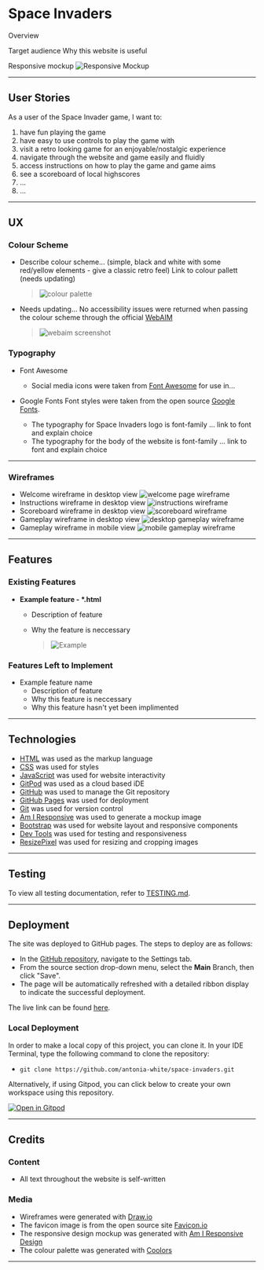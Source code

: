 # Space Invaders

Overview

Target audience
Why this website is useful

Responsive mockup
![Responsive Mockup](documentation/testing/responsive-mockup.png)

***

## User Stories

As a user of the Space Invader game, I want to:
  1. have fun playing the game
  2. have easy to use controls to play the game with
  3. visit a retro looking game for an enjoyable/nostalgic experience
  4. navigate through the website and game easily and fluidly
  5. access instructions on how to play the game and game aims
  6. see a scoreboard of local highscores
  7. ...
  8. ...

***

## UX

### Colour Scheme
- Describe colour scheme... (simple, black and white with some red/yellow elements - give a classic retro feel)
    Link to colour pallett (needs updating)
    >![colour palette](documentation/testing/color-palette.png)
- Needs updating... No accessibility issues were returned when passing the colour scheme through the official [WebAIM](https://webaim.org/resources/contrastchecker/)
    >![webaim screenshot](documentation/testing/webaim-screenshot.png)

### Typography

- Font Awesome
  - Social media icons were taken from [Font Awesome](https://fontawesome.com/) for use in...

- Google Fonts
  Font styles were taken from the open source [Google Fonts](https://fonts.google.com/).
  - The typography for Space Invaders logo is font-family ... link to font and explain choice
  - The typography for the body of the website is font-family ... link to font and explain choice

***

### Wireframes
- Welcome wireframe in desktop view
![welcome page wireframe](documentation/wireframes/space-invaders-welcome-screen-website-wireframe.png)
- Instructions wireframe in desktop view
![instructions wireframe](documentation/wireframes/space-invaders-instructions-screen-website-wireframe.png)
- Scoreboard wireframe in desktop view
![scoreboard wireframe](documentation/wireframes/space-invaders-scoreboard-screen-website-wireframe.png)
- Gameplay wireframe in desktop view
![desktop gameplay wireframe](documentation/wireframes/space-invaders-gameplay-website-wireframe.png)
- Gameplay wireframe in mobile view
![mobile gameplay wireframe](documentation/wireframes/space-invaders-gameplay-mobile-wireframe.png)

***

## Features 

### Existing Features 

- __Example feature - *.html__

  - Description of feature
  - Why the feature is neccessary 

    >![Example](documentation/testing/example-screenshot.png)

### Features Left to Implement 

- Example feature name
  - Description of feature
  - Why this feature is neccessary
  - Why this feature hasn't yet been implimented

***

## Technologies
- [HTML](https://en.wikipedia.org/wiki/HTML) was used as the markup language
- [CSS](https://en.wikipedia.org/wiki/CSS) was used for styles
- [JavaScript](https://en.wikipedia.org/wiki/JavaScript) was used for website interactivity
- [GitPod](https://gitpod.io) was used as a cloud based iDE
- [GitHub](https://github.com/) was used to manage the Git repository
- [GitHub Pages](https://antonia-white.github.io/space-invaders/) was used for deployment
- [Git](https://git-scm.com/) was used for version control
- [Am I Responsive](http://ami.responsivedesign.is/) was used to generate a mockup image
- [Bootstrap](https://getbootstrap.com/) was used for website layout and responsive components
- [Dev Tools](https://en.wikipedia.org/wiki/Web_development_tools) was used for testing and responsiveness
- [ResizePixel](https://www.resizepixel.com/) was used for resizing and cropping images

***

## Testing

To view all testing documentation, refer to [TESTING.md](TESTING.md).

***

## Deployment

The site was deployed to GitHub pages. The steps to deploy are as follows: 
  - In the [GitHub repository](https://github.com/antonia-white/space-invaders), navigate to the Settings tab.
  - From the source section drop-down menu, select the **Main** Branch, then click "Save".
  - The page will be automatically refreshed with a detailed ribbon display to indicate the successful deployment.

The live link can be found [here](https://antonia-white.github.io/space-invaders/).

### Local Deployment

In order to make a local copy of this project, you can clone it. In your IDE Terminal, type the following command to clone the repository:

- `git clone https://github.com/antonia-white/space-invaders.git`

Alternatively, if using Gitpod, you can click below to create your own workspace using this repository.

[![Open in Gitpod](https://gitpod.io/button/open-in-gitpod.svg)](https://gitpod.io/#https://github.com/antonia-white/space-invaders)

***

## Credits 

### Content 

- All text throughout the website is self-written

### Media

- Wireframes were generated with [Draw.io](https://app.diagrams.net/)
- The favicon image is from the open source site [Favicon.io](https://favicon.io/emoji-favicons/herb)
- The responsive design mockup was generated with [Am I Responsive Design](http://ami.responsivedesign.is/#)
- The colour palette was generated with [Coolors](https://coolors.co/)

***
